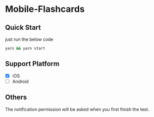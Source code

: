 # Mobile-Flashcards

## Quick Start

just run the below code

```bash
yarn && yarn start
```

## Support Platform

* [x] iOS
* [ ] Android

## Others

The notification permission will be asked when you first finish the test.
